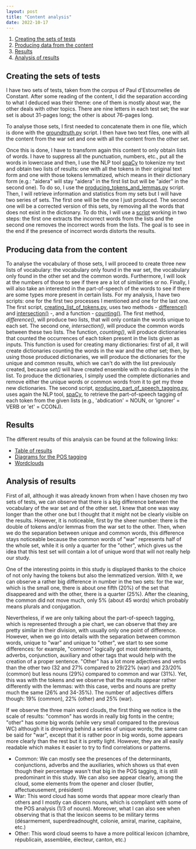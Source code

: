 ```yaml
---
layout: post
title: "Content analysis"
date: 2022-10-17
---
```


1. [Creating the sets of tests](https://flochiff.github.io/phd/2022/10/17/Content-analysis.html#creating-the-sets-of-tests)
2. [Producing data from the content](https://flochiff.github.io/phd/2022/10/17/Content-analysis.html#producing-data-from-the-content)
3. [Results](https://flochiff.github.io/phd/2022/10/17/Content-analysis.html#results)
4. [Analysis of results](https://flochiff.github.io/phd/2022/10/17/Content-analysis.html#analysis-of-results)

## Creating the sets of tests
I have two sets of tests, taken from the corpus of Paul d'Estournelles de Constant. After some reading of the content, I did the separation according to what I deduced was their theme: one of them is mostly about war, the other deals with other topics. There are nine letters in each test set; the war set is about 31-pages long; the other is about 76-pages long. 

To analyse those sets, I first needed to concatenate them in one file, which is done with the [groundtruth.py](https://github.com/FloChiff/phd/blob/main/experiments/lexicon_analysis/word_frequency/scripts/groundtruth.py) script. I then have two text files, one with all the content from the war set and one with all the content from the other set.

Once this is done, I have to transform again this content to only obtain lists of words. I have to suppress all the punctuation, numbers, etc., put all the words in lowercase and then, I use the NLP tool [spaCy](https://spacy.io/) to tokenize my text and obtain two lists of results: one with all the tokens in their original text form and one with those tokens lemmatized, which means in their dictionary form (e.g.: "aidera" will stay "aidera" in the first list but will be "aider" in the second one). To do so, I use the [producing_tokens_and_lemmas.py](https://github.com/FloChiff/phd/blob/main/experiments/content_analysis/scripts/producing_tokens_and_lemmas.py) script. 
Then, I will retrieve information and statistics from my sets but I will have two series of sets. The first one will be the one I just produced. The second one will be a corrected version of this sets, by removing all the words that does not exist in the dictionary. To do this, I will use a [script](https://github.com/FloChiff/phd/blob/main/experiments/content_analysis/scripts/removing_incorrect_tokens.py) working in two steps: the first one extracts the incorrect words from the lists and the second one removes the incorrect words from the lists. 
The goal is to see in the end if the presence of incorrect words distorts the results.

## Producing data from the content
To analyse the vocabulary of those sets, I will proceed to create three new lists of vocabulary: the vocabulary only found in the war set, the vocabulary only found in the other set and the common words. Furthermore, I will look at the numbers of those to see if there are a lot of similarities or no. Finally, I will also take an interested in the part-of-speech of the words to see if there are some types more present in certain lists.
For my analysis, I have two scripts: one for the first two processes I mentioned and one for the last one.
The first script, [creating_list_of_tokens.py](https://github.com/FloChiff/phd/blob/main/experiments/content_analysis/scripts/creating_list_of_tokens.py), uses two methods - [difference()](https://www.w3schools.com/python/ref_set_difference.asp) and [intersection()](https://www.w3schools.com/python/ref_set_intersection.asp) -,  and a function - [counting()](https://github.com/FloChiff/phd/blob/main/experiments/content_analysis/scripts/counting.py). The first method, _difference()_, will produce two lists, that will only contain the words unique to each set. The second one, _intersection()_, will produce the common words between these two lists. The function, _counting()_, will produce dictionaries that counted the occurrences of each token present in the lists given as inputs. This function is used for creating many dictionaries: first of all, it will create dictionaries counting the words in the war and the other set; then, by using those produced dictionaries, we will produce the dictionaries for the unique and common results, which we can't do with the list previously created, because _set()_ will have created ensemble with no duplicates in the list. To produce the dictionaries, I simply used the complete dictionaries and remove either the unique words or common words from it to get my three new dictionaries.
The second script, [producing_part_of_speech_tagging.py](https://github.com/FloChiff/phd/blob/main/experiments/content_analysis/scripts/producing_part_of_speech_tagging.py), uses again the NLP tool, [spaCy](https://spacy.io/), to retrieve the part-of-speech tagging of each token from the given lists (e.g., 'abdication' = NOUN, or ‘ignorer' = VERB or 'et' = CCONJ).

## Results
The different results of this analysis can be found at the following links: 
* [Table of results](https://flochiff.github.io/phd/experiments/content_analysis/table_results_content_analysis.html) 
* [Diagrams for the POS tagging](https://flochiff.github.io/phd/experiments/content_analysis/diagrams_pos_content_analysis.html)
* [Wordclouds](https://flochiff.github.io/phd/experiments/content_analysis/wordclouds_content_analysis.html)

## Analysis of results
First of all, although it was already known from when I have chosen my two sets of tests, we can observe that there is a big difference between the vocabulary of the war set and of the other set. I knew that one was way longer than the other one but I thought that it might not be clearly visible on the results. However, it is noticeable, first by the sheer number: there is the double of tokens and/or lemmas from the war set to the other. Then, when we do the separation between unique and common words, this difference stays noticeable because the common words of "war" represents half of the whole set, while it is only a quarter for the "other", which gives us the idea that this test set will contain a lot of unique word that will not really help our study. 

One of the interesting points in this study is displayed thanks to the choice of not only having the tokens but also the lemmatized version. With it, we can observe a rather big difference in number in the two sets: for the war, which is the small one, there is about one fifth (20%) of the set that disappeared and with the other, there is a quarter (25%). After the cleaning, the common did not move much, only 5% (about 45 words) which probably means plurals and conjugation.

Nevertheless, if we are only talking about the part-of-speech tagging, which is represented through a pie chart, we can observe that they are pretty similar in their division, with usually only one point of difference. However, when we go into details with the separation between common words, unique to "war" and unique to "other", we start to see some differences: for example, "common" logically got most determinants, adverbs, conjunction, auxiliary and other tags that would help with the creation of a proper sentence. "Other" has a lot more adjectives and verbs than the other two (32 and 27% compared to 29/22% (war) and 23/20% (common) but less nouns (29%) compared to common and war (31%). Yet, this was with the tokens and we observe that the results appear rather differently with the lemmas: with this case, verbs and nouns are pretty much the same (26% and 34-35%). The number of adjectives differs though: 19% (common), 22% (other) and 25% (war).

If we observe the three main word clouds, the first thing we notice is the scale of results: "common" has words in really big fonts in the centre; "other" has some big words (while very small compared to the previous WC) although it is drowning behind a series of unique words; the same can be said for "war", except that it is rather poor in big words, some appears more clearly than the rest but it is pretty light. However, they are all easily readable which makes it easier to try to find correlations or patterns. 

* Common: We can mostly see the presences of the determinants, conjunctions, adverbs and the auxiliaries, which shows us that even though their percentage wasn't that big in the POS tagging, it is still predominant in this study. We can also see appear clearly, among the cloud, some elements from the opener and closer (butler, affectueusement, président)
* War: This word cloud has some words that appear more clearly than others and I mostly can discern nouns, which is compliant with some of the POS analysis (1/3 of nouns). Moreover, what I can also see when observing that is that the lexicon seems to be military terms (désarmement, superdreadnought, colonie, amiral, marine, capitaine, etc.)
* Other: This word cloud seems to have a more political lexicon (chambre, républicain, assemblée, électeur, canton, etc.)